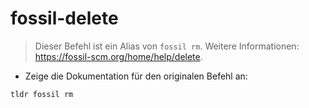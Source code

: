 # fossil-delete

> Dieser Befehl ist ein Alias von `fossil rm`.
> Weitere Informationen: <https://fossil-scm.org/home/help/delete>.

- Zeige die Dokumentation für den originalen Befehl an:

`tldr fossil rm`
